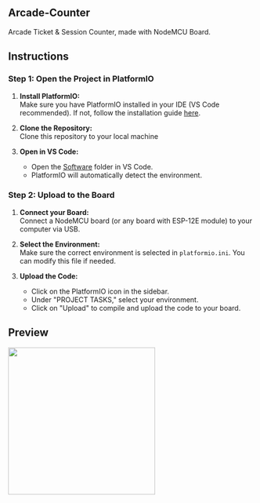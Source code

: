 ## Arcade-Counter
Arcade Ticket & Session Counter, made with NodeMCU Board.

## Instructions

### Step 1: Open the Project in PlatformIO

1. **Install PlatformIO:**  
   Make sure you have PlatformIO installed in your IDE (VS Code recommended). If not, follow the installation guide [here](https://platformio.org/install).

2. **Clone the Repository:**  
   Clone this repository to your local machine

3. **Open in VS Code:**  
   - Open the [Software](https://github.com/bora-sy/TOTP-Device/tree/main/Software) folder in VS Code.
   - PlatformIO will automatically detect the environment.

### Step 2: Upload to the Board

1. **Connect your Board:**  
   Connect a NodeMCU board (or any board with ESP-12E module) to your computer via USB.

2. **Select the Environment:**  
   Make sure the correct environment is selected in `platformio.ini`. You can modify this file if needed.

3. **Upload the Code:**  
   - Click on the PlatformIO icon in the sidebar.
   - Under "PROJECT TASKS," select your environment.
   - Click on "Upload" to compile and upload the code to your board.
  
## Preview

<img src="https://github.com/user-attachments/assets/8ca85002-5d65-4c50-92dd-5e7773fc2851" width="300">
